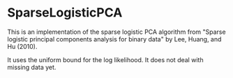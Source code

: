 SparseLogisticPCA
=================
This is an implementation of the sparse logistic PCA algorithm from "Sparse logistic principal components analysis for binary data" by Lee, Huang, and Hu (2010). 

It uses the uniform bound for the log likelihood. It does not deal with missing data yet.
